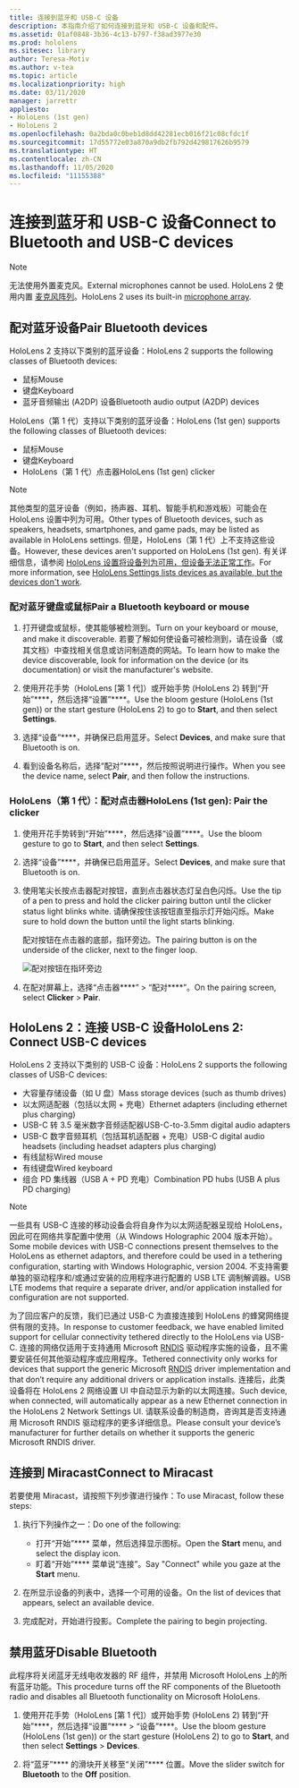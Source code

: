 ```yaml
---
title: 连接到蓝牙和 USB-C 设备
description: 本指南介绍了如何连接到蓝牙和 USB-C 设备和配件。
ms.assetid: 01af0848-3b36-4c13-b797-f38ad3977e30
ms.prod: hololens
ms.sitesec: library
author: Teresa-Motiv
ms.author: v-tea
ms.topic: article
ms.localizationpriority: high
ms.date: 03/11/2020
manager: jarrettr
appliesto:
- HoloLens (1st gen)
- HoloLens 2
ms.openlocfilehash: 0a2bda0c0beb1d8dd42281ecb016f21c08cfdc1f
ms.sourcegitcommit: 17d55772e03a870a9db2fb792d429817626b9579
ms.translationtype: HT
ms.contentlocale: zh-CN
ms.lasthandoff: 11/05/2020
ms.locfileid: "11155388"
---
```

# <span data-ttu-id="4d57b-103">连接到蓝牙和 USB-C 设备</span><span class="sxs-lookup"><span data-stu-id="4d57b-103">Connect to Bluetooth and USB-C devices</span></span>

> [!NOTE]
> <span data-ttu-id="4d57b-104">无法使用外置麦克风。</span><span class="sxs-lookup"><span data-stu-id="4d57b-104">External microphones cannot be used.</span></span> <span data-ttu-id="4d57b-105">HoloLens 2 使用内置 [麦克风阵列](hololens2-hardware.md#audio-and-speech)。</span><span class="sxs-lookup"><span data-stu-id="4d57b-105">HoloLens 2 uses its built-in [microphone array](hololens2-hardware.md#audio-and-speech).</span></span>

## <span data-ttu-id="4d57b-106">配对蓝牙设备</span><span class="sxs-lookup"><span data-stu-id="4d57b-106">Pair Bluetooth devices</span></span>

<span data-ttu-id="4d57b-107">HoloLens 2 支持以下类别的蓝牙设备：</span><span class="sxs-lookup"><span data-stu-id="4d57b-107">HoloLens 2 supports the following classes of Bluetooth devices:</span></span>

- <span data-ttu-id="4d57b-108">鼠标</span><span class="sxs-lookup"><span data-stu-id="4d57b-108">Mouse</span></span>
- <span data-ttu-id="4d57b-109">键盘</span><span class="sxs-lookup"><span data-stu-id="4d57b-109">Keyboard</span></span>
- <span data-ttu-id="4d57b-110">蓝牙音频输出 (A2DP) 设备</span><span class="sxs-lookup"><span data-stu-id="4d57b-110">Bluetooth audio output (A2DP) devices</span></span>

<span data-ttu-id="4d57b-111">HoloLens（第 1 代）支持以下类别的蓝牙设备：</span><span class="sxs-lookup"><span data-stu-id="4d57b-111">HoloLens (1st gen) supports the following classes of Bluetooth devices:</span></span>

- <span data-ttu-id="4d57b-112">鼠标</span><span class="sxs-lookup"><span data-stu-id="4d57b-112">Mouse</span></span>
- <span data-ttu-id="4d57b-113">键盘</span><span class="sxs-lookup"><span data-stu-id="4d57b-113">Keyboard</span></span>
- <span data-ttu-id="4d57b-114">HoloLens（第 1 代）点击器</span><span class="sxs-lookup"><span data-stu-id="4d57b-114">HoloLens (1st gen) clicker</span></span>

> [!NOTE]
> <span data-ttu-id="4d57b-115">其他类型的蓝牙设备（例如，扬声器、耳机、智能手机和游戏板）可能会在 HoloLens 设置中列为可用。</span><span class="sxs-lookup"><span data-stu-id="4d57b-115">Other types of Bluetooth devices, such as speakers, headsets, smartphones, and game pads, may be listed as available in HoloLens settings.</span></span> <span data-ttu-id="4d57b-116">但是，HoloLens（第 1 代）上不支持这些设备。</span><span class="sxs-lookup"><span data-stu-id="4d57b-116">However, these devices aren't supported on HoloLens (1st gen).</span></span> <span data-ttu-id="4d57b-117">有关详细信息，请参阅 [HoloLens 设置将设备列为可用，但设备无法正常工作](hololens-FAQ.md#hololens-settings-lists-devices-as-available-but-the-devices-dont-work)。</span><span class="sxs-lookup"><span data-stu-id="4d57b-117">For more information, see [HoloLens Settings lists devices as available, but the devices don't work](hololens-FAQ.md#hololens-settings-lists-devices-as-available-but-the-devices-dont-work).</span></span>

### <span data-ttu-id="4d57b-118">配对蓝牙键盘或鼠标</span><span class="sxs-lookup"><span data-stu-id="4d57b-118">Pair a Bluetooth keyboard or mouse</span></span>

1. <span data-ttu-id="4d57b-119">打开键盘或鼠标，使其能够被检测到。</span><span class="sxs-lookup"><span data-stu-id="4d57b-119">Turn on your keyboard or mouse, and make it discoverable.</span></span> <span data-ttu-id="4d57b-120">若要了解如何使设备可被检测到，请在设备（或其文档）中查找相关信息或访问制造商的网站。</span><span class="sxs-lookup"><span data-stu-id="4d57b-120">To learn how to make the device discoverable, look for information on the device (or its documentation) or visit the manufacturer's website.</span></span>

1. <span data-ttu-id="4d57b-121">使用开花手势（HoloLens [第 1 代]）或开始手势 (HoloLens 2) 转到“开始”\*\*\*\*，然后选择“设置”\*\*\*\*。</span><span class="sxs-lookup"><span data-stu-id="4d57b-121">Use the bloom gesture (HoloLens (1st gen)) or the start gesture (HoloLens 2) to go to **Start**, and then select **Settings**.</span></span>

1. <span data-ttu-id="4d57b-122">选择“设备”\*\*\*\*，并确保已启用蓝牙。</span><span class="sxs-lookup"><span data-stu-id="4d57b-122">Select **Devices**, and make sure that Bluetooth is on.</span></span>  

1. <span data-ttu-id="4d57b-123">看到设备名称后，选择“配对”\*\*\*\*，然后按照说明进行操作。</span><span class="sxs-lookup"><span data-stu-id="4d57b-123">When you see the device name, select **Pair**, and then follow the instructions.</span></span>

### <span data-ttu-id="4d57b-124">HoloLens（第 1 代）：配对点击器</span><span class="sxs-lookup"><span data-stu-id="4d57b-124">HoloLens (1st gen): Pair the clicker</span></span>

1. <span data-ttu-id="4d57b-125">使用开花手势转到“开始”\*\*\*\*，然后选择“设置”\*\*\*\*。</span><span class="sxs-lookup"><span data-stu-id="4d57b-125">Use the bloom gesture to go to **Start**, and then select **Settings**.</span></span>

1. <span data-ttu-id="4d57b-126">选择“设备”\*\*\*\*，并确保已启用蓝牙。</span><span class="sxs-lookup"><span data-stu-id="4d57b-126">Select **Devices**, and make sure that Bluetooth is on.</span></span>

1. <span data-ttu-id="4d57b-127">使用笔尖长按点击器配对按钮，直到点击器状态灯呈白色闪烁。</span><span class="sxs-lookup"><span data-stu-id="4d57b-127">Use the tip of a pen to press and hold the clicker pairing button until the clicker status light blinks white.</span></span> <span data-ttu-id="4d57b-128">请确保按住该按钮直至指示灯开始闪烁。</span><span class="sxs-lookup"><span data-stu-id="4d57b-128">Make sure to hold down the button until the light starts blinking.</span></span>  

   <span data-ttu-id="4d57b-129">配对按钮在点击器的底部，指环旁边。</span><span class="sxs-lookup"><span data-stu-id="4d57b-129">The pairing button is on the underside of the clicker, next to the finger loop.</span></span>
   
   ![配对按钮在指环旁边](images/use-hololens-clicker-1.png)
   
1. <span data-ttu-id="4d57b-131">在配对屏幕上，选择“点击器\*\*\*\*” > “配对\*\*\*\*”。</span><span class="sxs-lookup"><span data-stu-id="4d57b-131">On the pairing screen, select **Clicker** > **Pair**.</span></span>

## <span data-ttu-id="4d57b-132">HoloLens 2：连接 USB-C 设备</span><span class="sxs-lookup"><span data-stu-id="4d57b-132">HoloLens 2: Connect USB-C devices</span></span>

<span data-ttu-id="4d57b-133">HoloLens 2 支持以下类别的 USB-C 设备：</span><span class="sxs-lookup"><span data-stu-id="4d57b-133">HoloLens 2 supports the following classes of USB-C devices:</span></span>

- <span data-ttu-id="4d57b-134">大容量存储设备（如 U 盘）</span><span class="sxs-lookup"><span data-stu-id="4d57b-134">Mass storage devices (such as thumb drives)</span></span>
- <span data-ttu-id="4d57b-135">以太网适配器（包括以太网 + 充电）</span><span class="sxs-lookup"><span data-stu-id="4d57b-135">Ethernet adapters (including ethernet plus charging)</span></span>
- <span data-ttu-id="4d57b-136">USB-C 转 3.5 毫米数字音频适配器</span><span class="sxs-lookup"><span data-stu-id="4d57b-136">USB-C-to-3.5mm digital audio adapters</span></span>
- <span data-ttu-id="4d57b-137">USB-C 数字音频耳机（包括耳机适配器 + 充电）</span><span class="sxs-lookup"><span data-stu-id="4d57b-137">USB-C digital audio headsets (including headset adapters plus charging)</span></span>
- <span data-ttu-id="4d57b-138">有线鼠标</span><span class="sxs-lookup"><span data-stu-id="4d57b-138">Wired mouse</span></span>
- <span data-ttu-id="4d57b-139">有线键盘</span><span class="sxs-lookup"><span data-stu-id="4d57b-139">Wired keyboard</span></span>
- <span data-ttu-id="4d57b-140">组合 PD 集线器（USB A + PD 充电）</span><span class="sxs-lookup"><span data-stu-id="4d57b-140">Combination PD hubs (USB A plus PD charging)</span></span>

> [!NOTE]
> <span data-ttu-id="4d57b-141">一些具有 USB-C 连接的移动设备会将自身作为以太网适配器呈现给 HoloLens，因此可在网络共享配置中使用（从 Windows Holographic 2004 版本开始）。</span><span class="sxs-lookup"><span data-stu-id="4d57b-141">Some mobile devices with USB-C connections present themselves to the HoloLens as ethernet adaptors, and therefore could be used in a tethering configuration, starting with Windows Holographic, version 2004.</span></span> <span data-ttu-id="4d57b-142">不支持需要单独的驱动程序和/或通过安装的应用程序进行配置的 USB LTE 调制解调器。</span><span class="sxs-lookup"><span data-stu-id="4d57b-142">USB LTE modems that require a separate driver, and/or application installed for configuration are not supported.</span></span>

<span data-ttu-id="4d57b-143">为了回应客户的反馈，我们已通过 USB-C 为直接连接到 HoloLens 的蜂窝网络提供有限的支持。</span><span class="sxs-lookup"><span data-stu-id="4d57b-143">In response to customer feedback, we have enabled limited support for cellular connectivity tethered directly to the HoloLens via USB-C.</span></span>  <span data-ttu-id="4d57b-144">连接的网络仅适用于支持通用 Microsoft [RNDIS](https://docs.microsoft.com/windows-hardware/drivers/network/overview-of-remote-ndis--rndis-) 驱动程序实施的设备，且不需要安装任何其他驱动程序或应用程序。</span><span class="sxs-lookup"><span data-stu-id="4d57b-144">Tethered connectivity only works for devices that support the generic Microsoft [RNDIS](https://docs.microsoft.com/windows-hardware/drivers/network/overview-of-remote-ndis--rndis-) driver implementation and that don’t require any additional drivers or application installs.</span></span>  <span data-ttu-id="4d57b-145">连接后，此类设备将在 HoloLens 2 网络设置 UI 中自动显示为新的以太网连接。</span><span class="sxs-lookup"><span data-stu-id="4d57b-145">Such device, when connected, will automatically appear as a new Ethernet connection in the HoloLens 2 Network Settings UI.</span></span> <span data-ttu-id="4d57b-146">请联系设备的制造商，咨询其是否支持通用 Microsoft RNDIS 驱动程序的更多详细信息。</span><span class="sxs-lookup"><span data-stu-id="4d57b-146">Please consult your device’s manufacturer for further details on whether it supports the generic Microsoft RNDIS driver.</span></span>

## <span data-ttu-id="4d57b-147">连接到 Miracast</span><span class="sxs-lookup"><span data-stu-id="4d57b-147">Connect to Miracast</span></span>

<span data-ttu-id="4d57b-148">若要使用 Miracast，请按照下列步骤进行操作：</span><span class="sxs-lookup"><span data-stu-id="4d57b-148">To use Miracast, follow these steps:</span></span>

1. <span data-ttu-id="4d57b-149">执行下列操作之一：</span><span class="sxs-lookup"><span data-stu-id="4d57b-149">Do one of the following:</span></span>  

   - <span data-ttu-id="4d57b-150">打开“开始”\*\*\*\* 菜单，然后选择显示图标。</span><span class="sxs-lookup"><span data-stu-id="4d57b-150">Open the **Start** menu, and select the display icon.</span></span>
   - <span data-ttu-id="4d57b-151">盯着“开始”\*\*\*\* 菜单说“连接”。</span><span class="sxs-lookup"><span data-stu-id="4d57b-151">Say "Connect" while you gaze at the **Start** menu.</span></span>  

1. <span data-ttu-id="4d57b-152">在所显示设备的列表中，选择一个可用的设备。</span><span class="sxs-lookup"><span data-stu-id="4d57b-152">On the list of devices that appears, select an available device.</span></span>

1. <span data-ttu-id="4d57b-153">完成配对，开始进行投影。</span><span class="sxs-lookup"><span data-stu-id="4d57b-153">Complete the pairing to begin projecting.</span></span>

## <span data-ttu-id="4d57b-154">禁用蓝牙</span><span class="sxs-lookup"><span data-stu-id="4d57b-154">Disable Bluetooth</span></span>

<span data-ttu-id="4d57b-155">此程序将关闭蓝牙无线电收发器的 RF 组件，并禁用 Microsoft HoloLens 上的所有蓝牙功能。</span><span class="sxs-lookup"><span data-stu-id="4d57b-155">This procedure turns off the RF components of the Bluetooth radio and disables all Bluetooth functionality on Microsoft HoloLens.</span></span>

1. <span data-ttu-id="4d57b-156">使用开花手势（HoloLens [第 1 代]）或开始手势 (HoloLens 2) 转到“开始”\*\*\*\*，然后选择“设置”\*\*\*\* > “设备”\*\*\*\*。</span><span class="sxs-lookup"><span data-stu-id="4d57b-156">Use the bloom gesture (HoloLens (1st gen)) or the start gesture (HoloLens 2) to go to **Start**, and then select **Settings** > **Devices**.</span></span>

1. <span data-ttu-id="4d57b-157">将“蓝牙”\*\*\*\* 的滑块开关移至“关闭”\*\*\*\* 位置。</span><span class="sxs-lookup"><span data-stu-id="4d57b-157">Move the slider switch for **Bluetooth** to the **Off** position.</span></span>
